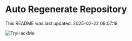 # Auto Regenerate Repository

This README was last updated: 2025-02-22 09:07:18

 ![TryHackMe](https://tryhackme.com/badge/533634)